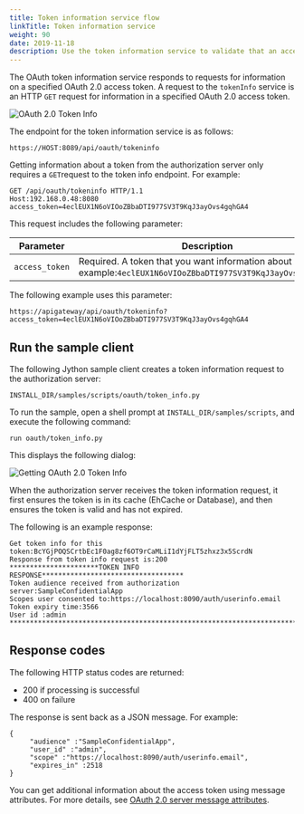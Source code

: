 ```yaml
---
title: Token information service flow
linkTitle: Token information service
weight: 90
date: 2019-11-18
description: Use the token information service to validate that an access token was issued by the API Gateway.
---
```


The OAuth token information service responds to requests for information on a specified OAuth 2.0 access token. A request to the `tokenInfo` service is an HTTP `GET` request for information in a specified OAuth 2.0 access token.

![OAuth 2.0 Token Info](/Images/OAuth/APIgw_token_info.png)

The endpoint for the token information service is as follows:

```
https://HOST:8089/api/oauth/tokeninfo
```

Getting information about a token from the authorization server only requires a `GET`request to the token info endpoint. For example:

```
GET /api/oauth/tokeninfo HTTP/1.1
Host:192.168.0.48:8080
access_token=4eclEUX1N6oVIOoZBbaDTI977SV3T9KqJ3ayOvs4gqhGA4
```

This request includes the following parameter:

| Parameter      | Description                                                                                                       |
|----------------|-------------------------------------------------------------------------------------------------------------------|
| `access_token` | Required. A token that you want information about (for example:`4eclEUX1N6oVIOoZBbaDTI977SV3T9KqJ3ayOvs4gqhGA4`). |

The following example uses this parameter:

```
https://apigateway/api/oauth/tokeninfo?access_token=4eclEUX1N6oVIOoZBbaDTI977SV3T9KqJ3ayOvs4gqhGA4
```

## Run the sample client

The following Jython sample client creates a token information request to the authorization server:

```
INSTALL_DIR/samples/scripts/oauth/token_info.py
```

To run the sample, open a shell prompt at `INSTALL_DIR/samples/scripts`, and execute the following command:

```
run oauth/token_info.py
```

This displays the following dialog:

![Getting OAuth 2.0 Token Info](/Images/OAuth/oauth_token_info_dialog.png)

When the authorization server receives the token information request, it first ensures the token is in its cache (EhCache or Database), and then ensures the token is valid and has not expired.

The following is an example response:

```
Get token info for this token:BcYGjPOQSCrtbEc1F0ag8zf6OT9rCaMLiI1dYjFLT5zhxz3x5ScrdN
Response from token info request is:200
**********************TOKEN INFO RESPONSE***********************************
Token audience received from authorization server:SampleConfidentialApp
Scopes user consented to:https://localhost:8090/auth/userinfo.email
Token expiry time:3566
User id :admin
******************************************************************************
```

## Response codes

The following HTTP status codes are returned:

* 200 if processing is successful
* 400 on failure

The response is sent back as a JSON message. For example:

```
{
     "audience" :"SampleConfidentialApp",
     "user_id" :"admin",
     "scope" :"https://localhost:8090/auth/userinfo.email",
     "expires_in" :2518
}
```

You can get additional information about the access token using message attributes. For more details, see [OAuth 2.0 server message attributes](/docs/apim_policydev/apigw_oauth/oauth_message_attributes/#oauth-2-0-server-message-attributes).
